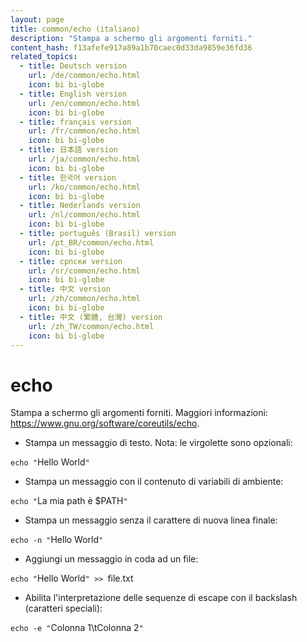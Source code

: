 ```yaml
---
layout: page
title: common/echo (italiano)
description: "Stampa a schermo gli argomenti forniti."
content_hash: f13afefe917a89a1b70caec0d33da9859e36fd36
related_topics:
  - title: Deutsch version
    url: /de/common/echo.html
    icon: bi bi-globe
  - title: English version
    url: /en/common/echo.html
    icon: bi bi-globe
  - title: français version
    url: /fr/common/echo.html
    icon: bi bi-globe
  - title: 日本語 version
    url: /ja/common/echo.html
    icon: bi bi-globe
  - title: 한국어 version
    url: /ko/common/echo.html
    icon: bi bi-globe
  - title: Nederlands version
    url: /nl/common/echo.html
    icon: bi bi-globe
  - title: português (Brasil) version
    url: /pt_BR/common/echo.html
    icon: bi bi-globe
  - title: српски version
    url: /sr/common/echo.html
    icon: bi bi-globe
  - title: 中文 version
    url: /zh/common/echo.html
    icon: bi bi-globe
  - title: 中文 (繁體, 台灣) version
    url: /zh_TW/common/echo.html
    icon: bi bi-globe
---
```

# echo

Stampa a schermo gli argomenti forniti.
Maggiori informazioni: <https://www.gnu.org/software/coreutils/echo>.

- Stampa un messaggio di testo. Nota: le virgolette sono opzionali:

`echo "`<span class="tldr-var badge badge-pill bg-dark-lm bg-white-dm text-white-lm text-dark-dm font-weight-bold">Hello World</span>`"`

- Stampa un messaggio con il contenuto di variabili di ambiente:

`echo "`<span class="tldr-var badge badge-pill bg-dark-lm bg-white-dm text-white-lm text-dark-dm font-weight-bold">La mia path è $PATH</span>`"`

- Stampa un messaggio senza il carattere di nuova linea finale:

`echo -n "`<span class="tldr-var badge badge-pill bg-dark-lm bg-white-dm text-white-lm text-dark-dm font-weight-bold">Hello World</span>`"`

- Aggiungi un messaggio in coda ad un file:

`echo "`<span class="tldr-var badge badge-pill bg-dark-lm bg-white-dm text-white-lm text-dark-dm font-weight-bold">Hello World</span>`" >> `<span class="tldr-var badge badge-pill bg-dark-lm bg-white-dm text-white-lm text-dark-dm font-weight-bold">file.txt</span>

- Abilita l'interpretazione delle sequenze di escape con il backslash (caratteri speciali):

`echo -e "`<span class="tldr-var badge badge-pill bg-dark-lm bg-white-dm text-white-lm text-dark-dm font-weight-bold">Colonna 1\tColonna 2</span>`"`
